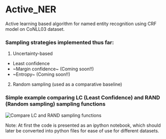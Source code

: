 # Active_NER
Active learning based algorithm for named entity recognition using CRF model on CoNLL03 dataset.

### Sampling strategies implemented thus far: 

1) Uncertainty-based
  - Least confidence
  - ~Margin confidence~ (Coming soon!!)
  - ~Entropy~ (Coming soon!!)
  
2) Random sampling (used as a comparative baseline)

### Simple example comparing LC (Least Confidence) and RAND (Random sampling) sampling functions </h3>

![Compare LC and RAND sampling functions](https://github.com/avio11/Active_NER/blob/master/images/first_result.png)

Note: At first the code is presented as an ipython notebook, which should later be converted into python files for ease of use for different datasets.
